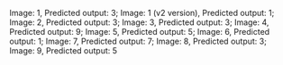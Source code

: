 Image: 1, Predicted output: 3;
Image: 1 (v2 version), Predicted output: 1;
Image: 2, Predicted output: 3;
Image: 3, Predicted output: 3;
Image: 4, Predicted output: 9;
Image: 5, Predicted output: 5;
Image: 6, Predicted output: 1;
Image: 7, Predicted output: 7;
Image: 8, Predicted output: 3;
Image: 9, Predicted output: 5
